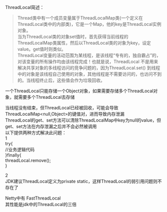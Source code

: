 ThreadLocal简述：  
> Thread类中有一个成员变量属于ThreadLocalMap类(一个定义在ThreadLocal类中的内部类)，它是一个Map，他的key是ThreadLocal实例对象。  
> 当为ThreadLocal类的对象set值时，首先获得当前线程的ThreadLocalMap类属性，然后以ThreadLocal类的对象为key，设定value。get值时则类似。  
> ThreadLocal变量的活动范围为某线程，是该线程“专有的，独自霸占”的，对该变量的所有操作均由该线程完成！也就是说，ThreadLocal 不是用来解决共享对象的多线程访问的竞争问题的，因为ThreadLocal.set() 到线程中的对象是该线程自己使用的对象，其他线程是不需要访问的，也访问不到的。当线程终止后，这些值会作为垃圾回收。  

一个ThreadLocal只能存储一个Object对象，如果需要存储多个ThreadLocal对象，就需要多个ThreadLocal去存储  

当线程没有结束，但ThreadLocal已经被回收，可能会导致ThreadLocalMap<null,Object>的键值对，进而导致内存泄漏  
ThreadLocal的get、set方法可以清除ThreadLocalMap中key为null的value，但get、set方法在内存泄漏之后并不会必然被调用  
以下提供两种方式解决此问题：  
1    
try{  
    //业务逻辑代码  
}finally{  
    threadLocal.remove();  
}  

2  
JDK建议ThreadLocal定义为private static，这样ThreadLocal的弱引用问题则不存在了

Netty中有 FastThreadLocal   
其性能是jdk中的ThreadLocal的三倍

